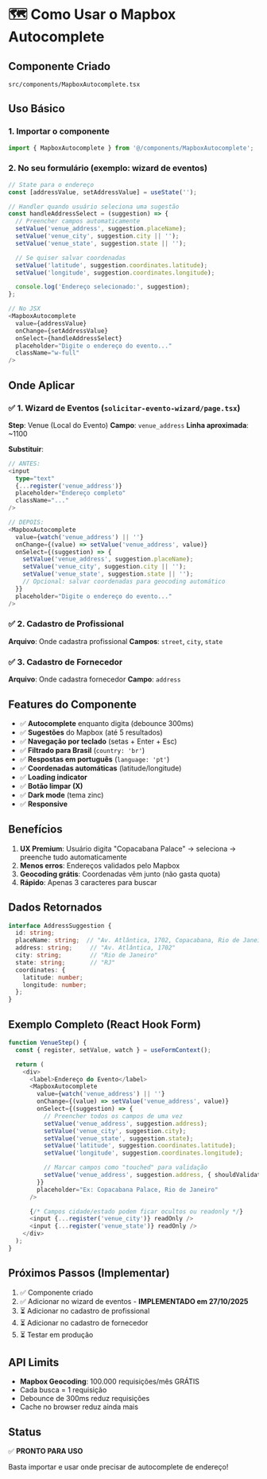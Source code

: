 # 🗺️ Como Usar o Mapbox Autocomplete

## Componente Criado
`src/components/MapboxAutocomplete.tsx`

## Uso Básico

### 1. Importar o componente
```typescript
import { MapboxAutocomplete } from '@/components/MapboxAutocomplete';
```

### 2. No seu formulário (exemplo: wizard de eventos)

```typescript
// State para o endereço
const [addressValue, setAddressValue] = useState('');

// Handler quando usuário seleciona uma sugestão
const handleAddressSelect = (suggestion) => {
  // Preencher campos automaticamente
  setValue('venue_address', suggestion.placeName);
  setValue('venue_city', suggestion.city || '');
  setValue('venue_state', suggestion.state || '');

  // Se quiser salvar coordenadas
  setValue('latitude', suggestion.coordinates.latitude);
  setValue('longitude', suggestion.coordinates.longitude);

  console.log('Endereço selecionado:', suggestion);
};

// No JSX
<MapboxAutocomplete
  value={addressValue}
  onChange={setAddressValue}
  onSelect={handleAddressSelect}
  placeholder="Digite o endereço do evento..."
  className="w-full"
/>
```

## Onde Aplicar

### ✅ 1. Wizard de Eventos (`solicitar-evento-wizard/page.tsx`)
**Step**: Venue (Local do Evento)
**Campo**: `venue_address`
**Linha aproximada**: ~1100

**Substituir**:
```typescript
// ANTES:
<input
  type="text"
  {...register('venue_address')}
  placeholder="Endereço completo"
  className="..."
/>

// DEPOIS:
<MapboxAutocomplete
  value={watch('venue_address') || ''}
  onChange={(value) => setValue('venue_address', value)}
  onSelect={(suggestion) => {
    setValue('venue_address', suggestion.placeName);
    setValue('venue_city', suggestion.city || '');
    setValue('venue_state', suggestion.state || '');
    // Opcional: salvar coordenadas para geocoding automático
  }}
  placeholder="Digite o endereço do evento..."
/>
```

### ✅ 2. Cadastro de Profissional
**Arquivo**: Onde cadastra profissional
**Campos**: `street`, `city`, `state`

### ✅ 3. Cadastro de Fornecedor
**Arquivo**: Onde cadastra fornecedor
**Campo**: `address`

## Features do Componente

- ✅ **Autocomplete** enquanto digita (debounce 300ms)
- ✅ **Sugestões** do Mapbox (até 5 resultados)
- ✅ **Navegação por teclado** (setas + Enter + Esc)
- ✅ **Filtrado para Brasil** (`country: 'br'`)
- ✅ **Respostas em português** (`language: 'pt'`)
- ✅ **Coordenadas automáticas** (latitude/longitude)
- ✅ **Loading indicator**
- ✅ **Botão limpar (X)**
- ✅ **Dark mode** (tema zinc)
- ✅ **Responsive**

## Benefícios

1. **UX Premium**: Usuário digita "Copacabana Palace" → seleciona → preenche tudo automaticamente
2. **Menos erros**: Endereços validados pelo Mapbox
3. **Geocoding grátis**: Coordenadas vêm junto (não gasta quota)
4. **Rápido**: Apenas 3 caracteres para buscar

## Dados Retornados

```typescript
interface AddressSuggestion {
  id: string;
  placeName: string;  // "Av. Atlântica, 1702, Copacabana, Rio de Janeiro"
  address: string;     // "Av. Atlântica, 1702"
  city: string;        // "Rio de Janeiro"
  state: string;       // "RJ"
  coordinates: {
    latitude: number;
    longitude: number;
  };
}
```

## Exemplo Completo (React Hook Form)

```typescript
function VenueStep() {
  const { register, setValue, watch } = useFormContext();

  return (
    <div>
      <label>Endereço do Evento</label>
      <MapboxAutocomplete
        value={watch('venue_address') || ''}
        onChange={(value) => setValue('venue_address', value)}
        onSelect={(suggestion) => {
          // Preencher todos os campos de uma vez
          setValue('venue_address', suggestion.address);
          setValue('venue_city', suggestion.city);
          setValue('venue_state', suggestion.state);
          setValue('latitude', suggestion.coordinates.latitude);
          setValue('longitude', suggestion.coordinates.longitude);

          // Marcar campos como "touched" para validação
          setValue('venue_address', suggestion.address, { shouldValidate: true });
        }}
        placeholder="Ex: Copacabana Palace, Rio de Janeiro"
      />

      {/* Campos cidade/estado podem ficar ocultos ou readonly */}
      <input {...register('venue_city')} readOnly />
      <input {...register('venue_state')} readOnly />
    </div>
  );
}
```

## Próximos Passos (Implementar)

1. ✅ Componente criado
2. ✅ Adicionar no wizard de eventos - **IMPLEMENTADO em 27/10/2025**
3. ⏳ Adicionar no cadastro de profissional
4. ⏳ Adicionar no cadastro de fornecedor
5. ⏳ Testar em produção

## API Limits

- **Mapbox Geocoding**: 100.000 requisições/mês GRÁTIS
- Cada busca = 1 requisição
- Debounce de 300ms reduz requisições
- Cache no browser reduz ainda mais

## Status

✅ **PRONTO PARA USO**

Basta importar e usar onde precisar de autocomplete de endereço!
